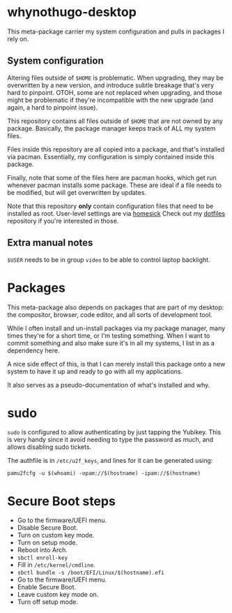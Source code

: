# whynothugo-desktop

This meta-package carrier my system configuration and pulls in packages I rely
on.

## System configuration

Altering files outside of `$HOME` is problematic. When upgrading, they may be
overwritten by a new version, and introduce subtle breakage that's very hard to
pinpoint. OTOH, some are not replaced when upgrading, and those might be
problematic if they're incompatible with the new upgrade (and again, a hard to
pinpoint issue).

This repository contains all files outside of `$HOME` that are not owned by any
package. Basically, the package manager keeps track of ALL my system files.

Files inside this repository are all copied into a package, and that's
installed via pacman. Essentially, my configuration is simply contained inside
this package.

Finally, note that some of the files here are pacman hooks, which get run
whenever pacman installs some package. These are ideal if a file needs to be
modified, but will get overwritten by updates.

Note that this repository **only** contain configuration files that need
to be installed as root. User-level settings are via [homesick][homesick]
Check out my [dotfiles][dotfiles] repository if you're interested in those.

[homesick]: https://github.com/technicalpickles/homesick
[dotfiles]: https://gitlab.com/WhyNotHugo/dotfiles

## Extra manual notes

`$USER` needs to be in group `video` to be able to control laptop backlight.

# Packages

This meta-package also depends on packages that are part of my desktop:
the compositor, browser, code editor, and all sorts of development tool.

While I often install and un-install packages via my package manager, many times
they're for a short time, or I'm testing something. When I want to commit
something and also make sure it's in all my systems, I list in as a dependency
here.

A nice side effect of this, is that I can merely install this package onto a
new system to have it up and ready to go with all my applications.

It also serves as a pseudo-documentation of what's installed and why.

# sudo

`sudo` is configured to allow authenticating by just tapping the Yubikey. This
is very handy since it avoid needing to type the password as much, and allows
disabling sudo tickets.

The authfile is in `/etc/u2f_keys`, and lines for it can be generated using:

    pamu2fcfg -u $(whoami) -opam://$(hostname) -ipam://$(hostname)

# Secure Boot steps

- Go to the firmware/UEFI menu.
- Disable Secure Boot.
- Turn on custom key mode.
- Turn on setup mode.
- Reboot into Arch.
- `sbctl enroll-key`
- Fill in `/etc/kernel/cmdline`.
- `sbctl bundle -s /boot/EFI/Linux/$(hostname).efi`
- Go to the firmware/UEFI menu.
- Enable Secure Boot.
- Leave custom key mode on.
- Turn off setup mode.

